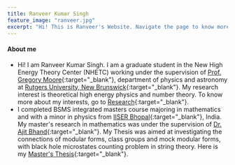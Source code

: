 ```yaml
---
title: Ranveer Kumar Singh
feature_image: "ranveer.jpg"
excerpt: "Hi! This is Ranveer's Website. Navigate the page to know more about me."
---
```

#### About me  

* Hi! I am Ranveer Kumar Singh. I am a graduate student in the New High Energy Theory Center (NHETC) working under the supervision of [Prof. Gregory Moore](http://www.physics.rutgers.edu/~gmoore/){:target="_blank"}, department of physics and astronomy at [Rutgers University, New Brunswick](https://newbrunswick.rutgers.edu/){:target="_blank"}.  My research interest is theoretical high energy physics and number theory. To know more about my interests, go to [Research](https://ranveer14.github.io/research/){:target="_blank"}.   
* I completed BSMS integrated masters course majoring in mathematics and with a minor in physics from [IISER Bhopal](https://www.iiserb.ac.in){:target="_blank"}, India. My master's research in mathematics was under the supervision of [Dr. Ajit Bhand](https://home.iiserb.ac.in/~abhand/){:target="_blank"}. My Thesis was aimed at investigating the connections of modular forms, class groups and mock modular forms, with black hole microstates counting problem in string theory. Here is my [Master's Thesis](MS_Thesis.pdf){:target="_blank"}. 





